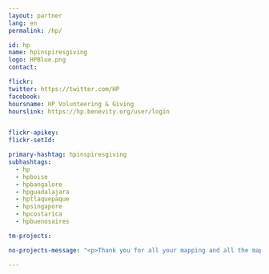 ```yaml
---
layout: partner
lang: en
permalink: /hp/

id: hp
name: hpinspiresgiving
logo: HPBlue.png
contact:

flickr:
twitter: https://twitter.com/HP
facebook:
hoursname: HP Volunteering & Giving
hourslink: https://hp.benevity.org/user/login


flickr-apikey:
flickr-setId:

primary-hashtag: hpinspiresgiving
subhashtags:
  - hp
  - hpboise
  - hpbangalore
  - hpguadalajara
  - hptlaquepaque
  - hpsingapore
  - hpcostarica
  - hpbuenosaires

tm-projects:

no-projects-message: "<p>Thank you for all your mapping and all the mapathons you may have joined or led in our first phase of engagement with Missing Maps! Mappers like you, have helped shape how the world’s most vulnerable communities receive critical relief following disasters big and small. Together we have made such incredible progress tracing roads and buildings through Mapathon events that the preliminary work is now mostly complete.</p><br><p>American Red Cross is excited for a new phase of mapping, which will strengthen remote tracing, address evolving data needs, and integrate emerging technologies.</p><br><p>MapSwipe is a quick-to-learn mobile app, available on both iOS and Android, where you will be guided through a series of actions that will improve map data quality. More details will be available soon on how you can get involved in MapSwipe and complete new challenges that will help amplify the impact of humanitarian mapping.</p><br><p>Please contact hpinspiresgiving@hp.com to receive updates and to schedule a MapSwipe event.</p>"

---
```

